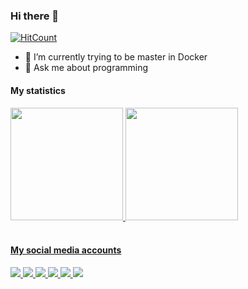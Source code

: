 ### Hi there 👋

 [![HitCount](https://hits.dwyl.com/ravshanbekio/ravshanbekio.svg?style=flat-square)](http://hits.dwyl.com/ravshanbekio/ravshanbekio)


- 🌱 I’m currently trying to be master in Docker
- 💬 Ask me about programming

#### My statistics
<div>
  <a href="https://github.com/ravshanbekio">
  <img height="180em" src="https://github-readme-stats.vercel.app/api?username=ravshanbekio&show_icons=true&theme=dracula&include_all_commits=true&count_private=true"/>
  <img height="180em" src="https://github-readme-stats.vercel.app/api/top-langs/?username=ravshanbekio&layout=compact&langs_count=16&theme=dracula"/>
</div>
  
<br>
  
#### My social media accounts
  
<div>
  <a href="https://t.me/ravshanbekmadaminov" target="_blank"><img src="https://img.shields.io/badge/Telegram-2CA5E0?style=for-the-badge&logo=telegram&logoColor=white" target="_blank"/>
  <a href="https://www.instagram.com/ravshanbekmadaminov_" target="_blank"><img src="https://img.shields.io/badge/Instagram-E4405F?style=for-the-badge&logo=instagram&logoColor=white" target="_blank"/>
  <a href="https://www.twitter.com/ravshanbeck" target="_blank"><img src="https://img.shields.io/badge/Twitter-1DA1F2?style=for-the-badge&logo=twitter&logoColor=white" target="_blank"/>
  <a href="https://www.linkedin.com/in/ravshanbek-madaminov-/" target="_blank"><img src="https://img.shields.io/badge/LinkedIn-0077B5?style=for-the-badge&logo=linkedin&logoColor=white" target="_blank"/>
  <a href="https://www.facebook.com/ravshanbek.madaminov.39" target="_blank"><img src="https://img.shields.io/badge/Facebook-1877F2?style=for-the-badge&logo=facebook&logoColor=white" target="_blank"/>
  <a href="mailto:ravshanbekmadaminov68@gmail.com" target="_blank"><img src="https://img.shields.io/badge/Gmail-D14836?style=for-the-badge&logo=gmail&logoColor=white" target="_blank"/>
</div>
